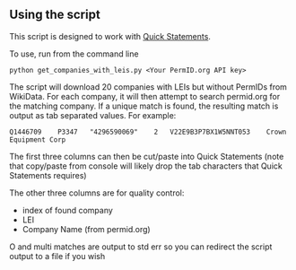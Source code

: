## Using the script

This script is designed to work with [Quick Statements](https://tools.wmflabs.org/wikidata-todo/quick_statements.php). 

To use, run from the command line 
```shell
python get_companies_with_leis.py <Your PermID.org API key> 
```

The script will download 20 companies with LEIs but without PermIDs from WikiData. For each company, it will then attempt to 
search permid.org for the matching company. If a unique match is found, the resulting match is output as tab separated values. 
For example:
```
Q1446709	P3347	"4296590069"	2	V22E9B3P7BX1W5NNT053	Crown Equipment Corp
```

The first three columns can then be cut/paste into Quick Statements (note that copy/paste from console will likely drop the tab
characters that Quick Statements requires)

The other three columns are for quality control:
- index of found company
- LEI
- Company Name (from permid.org)

O and multi matches are output to std err so you can redirect the script output to a file if you wish

